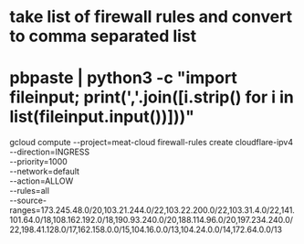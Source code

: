 
# take list of firewall rules and convert to comma separated list
# pbpaste | python3 -c "import fileinput; print(','.join([i.strip() for i in list(fileinput.input())]))"


gcloud compute --project=meat-cloud firewall-rules create cloudflare-ipv4 \
    --direction=INGRESS \
    --priority=1000 \
    --network=default \
    --action=ALLOW \
    --rules=all \
    --source-ranges=173.245.48.0/20,103.21.244.0/22,103.22.200.0/22,103.31.4.0/22,141.101.64.0/18,108.162.192.0/18,190.93.240.0/20,188.114.96.0/20,197.234.240.0/22,198.41.128.0/17,162.158.0.0/15,104.16.0.0/13,104.24.0.0/14,172.64.0.0/13

